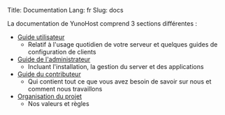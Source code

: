 Title: Documentation
Lang: fr
Slug: docs

La documentation de YunoHost comprend 3 sections différentes :

* [Guide utilisateur]({filename}/pages/user.md)
     * Relatif à l'usage quotidien de votre serveur et quelques guides de configuration de clients
* [Guide de l'administrateur]({filename}/pages/administrator.md)
     * Incluant l'installation, la gestion du server et des applications
* [Guide du contributeur]({filename}/pages/contributor.md)
     * Qui contient tout ce que vous avez besoin de savoir sur nous et comment nous travaillons
* [Organisation du projet]({filename}/pages/organisation/yunohost_project_organization.md)
     * Nos valeurs et règles
